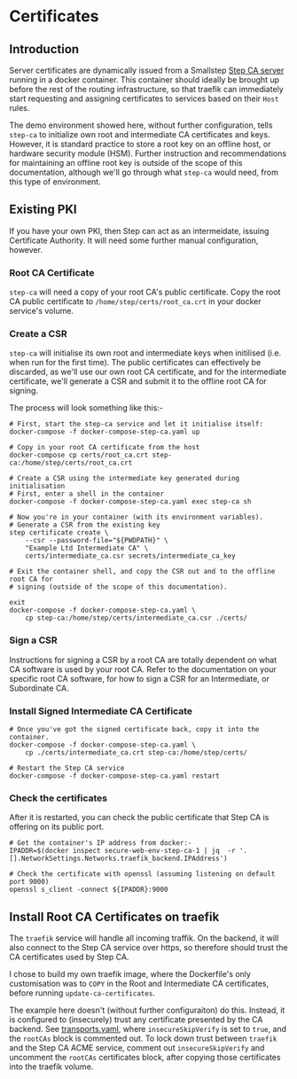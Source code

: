 # Certificates

## Introduction

Server certificates are dynamically issued from a Smallstep [Step CA
server](https://smallstep.com/docs/step-ca) running in a docker container. This
container should ideally be brought up before the rest of the routing
infrastructure, so that traefik can immediately start requesting and assigning
certificates to services based on their `Host` rules.

The demo environment showed here, without further configuration, tells `step-ca`
to initialize own root and intermediate CA certificates and keys. However, it
is standard practice to store a root key on an offline host, or hardware
security module (HSM). Further instruction and recommendations for maintaining
an offline root key is outside of the scope of this documentation, although
we'll go through what `step-ca` would need, from this type of environment.

## Existing PKI

If you have your own PKI, then Step can act as an intermeidate, issuing
Certificate Authority. It will need some further manual configuration, however.

### Root CA Certificate

`step-ca` will need a copy of your root CA's public certificate. Copy the root
CA public certificate to `/home/step/certs/root_ca.crt` in your docker
service's volume.

### Create a CSR

`step-ca` will initialise its own root and intermediate keys when initilised
(i.e. when run for the first time).  The public certificates can effectively be
discarded, as we'll use our own root CA certificate, and for the intermediate
certificate, we'll generate a CSR and submit it to the offline root CA for
signing.

The process will look something like this:-

```
# First, start the step-ca service and let it initialise itself:
docker-compose -f docker-compose-step-ca.yaml up

# Copy in your root CA certificate from the host
docker-compose cp certs/root_ca.crt step-ca:/home/step/certs/root_ca.crt

# Create a CSR using the intermediate key generated during initialisation
# First, enter a shell in the container
docker-compose -f docker-compose-step-ca.yaml exec step-ca sh

# Now you're in your container (with its environment variables).
# Generate a CSR from the existing key
step certificate create \
    --csr --password-file="${PWDPATH}" \
    "Example Ltd Intermediate CA" \
    certs/intermediate_ca.csr secrets/intermediate_ca_key

# Exit the container shell, and copy the CSR out and to the offline root CA for
# signing (outside of the scope of this documentation).

exit
docker-compose -f docker-compose-step-ca.yaml \
    cp step-ca:/home/step/certs/intermediate_ca.csr ./certs/

```

### Sign a CSR

Instructions for signing a CSR by a root CA are totally dependent on what CA
software is used by your root CA. Refer to the documentation on your specific
root CA software, for how to sign a CSR for an Intermediate, or Subordinate CA.

### Install Signed Intermediate CA Certificate

```
# Once you've got the signed certificate back, copy it into the container.
docker-compose -f docker-compose-step-ca.yaml \
    cp ./certs/intermediate_ca.crt step-ca:/home/step/certs/

# Restart the Step CA service
docker-compose -f docker-compose-step-ca.yaml restart
```

### Check the certificates

After it is restarted, you can check the public certificate that Step CA is
offering on its public port.

```
# Get the container's IP address from docker:-
IPADDR=$(docker inspect secure-web-env-step-ca-1 | jq  -r '.[].NetworkSettings.Networks.traefik_backend.IPAddress')

# Check the certificate with openssl (assuming listening on default port 9000)
openssl s_client -connect ${IPADDR}:9000
```

## Install Root CA Certificates on traefik
The `traefik` service will handle all incoming traffik. On the backend, it will
also connect to the Step CA service over https, so therefore should trust the
CA certificates used by Step CA.

I chose to build my own traefik image, where the Dockerfile's only
customisation was to `COPY` in the Root and Intermediate CA certificates,
before running `update-ca-certificates`.

The example here doesn't (without further configuraiton) do this. Instead, it
is configured to (insecurely) trust any certificate presented by the CA
backend. See [transports.yaml](../traefik/dynamic-config/transports.yaml),
where `insecureSkipVerify` is set to `true`, and the `rootCAs` block is
commented out. To lock down trust between `traefik` and the Step CA ACME
service, comment out `insecureSkipVerify` and uncomment the `rootCAs` certificates
block, after copying those certificates into the traefik volume.

